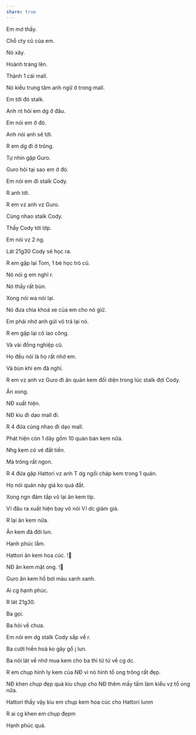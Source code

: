 ```yaml
---
share: true
---
```

Em mơ thấy.

Chỗ cty cũ của em.

Nó xây.

Hoành tráng lên.

Thành 1 cái mall.

Nó kiểu trung tâm anh ngữ ở trong mall.

Em tới đó stalk.

Anh nt hỏi em dg ở đâu.

Em nói em ở đó.

Anh nói anh sẽ tới.

R em dg đi ở trỏng.

Tự nhin gặp Guro.

Guro hỏi tại sao em ở đó.

Em nói em đi stalk Cody.

R anh tới.

R em vz anh vz Guro.

Cùng nhao stalk Cody.

Thấy Cody tới lớp.

Em nói vz 2 ng.

Lát 21g30 Cody sẽ học ra.

R em gặp lại Tom, 1 bé học trò cũ.

Nó nói g em nghỉ r.

Nó thấy rất bùn.

Xong nói wa nói lại.

Nó đưa chìa khoá xe của em cho nó giữ.

Em phải nhờ anh gửi vô trả lại nó.

R em gặp lại cô lao công.

Và vài đồng nghiệp cũ.

Họ đều nói là họ rất nhớ em.

Và bùn khi em đã nghỉ.

R em vz anh vz Guro đi ăn quán kem đối diện trong lúc stalk đợi Cody.

Ăn xong.

NĐ xuất hiện.

NĐ kiu đi dạo mall đi.

R 4 đứa cùng nhao đi dạo mall.

Phát hiện còn 1 dãy gồm 10 quán bán kem nữa.

Nhg kem có vẻ đắt tiền.

Mà trông rất ngon.

R 4 đứa gặp Hattori vz anh T dg ngồi cháp kem trong 1 quán.

Họ nói quán này giá ko quá đắt.

Xong ngn đám tắp vô lại ăn kem típ.

Vĩ đâu ra xuất hiện bay vô nói Vĩ dc giảm giá.

R lại ăn kem nữa.

Ăn kem đã đời lun.

Hạnh phúc lắm.

Hattori ăn kem hoa cúc. !🌼

NĐ ăn kem mật ong. !🍯 

Guro ăn kem hồ bơi màu xanh xanh.

Ai cg hạnh phúc.

R lát 21g30.

Ba gọi.

Ba hỏi về chưa.

Em nói em dg stalk Cody sắp về r.

Ba cười hiền hoà ko gây gổ j lun.

Ba nói lát về nhớ mua kem cho ba thì từ từ về cg dc.

R em chụp hình ly kem của NĐ vì nó hình tổ ong trông rất đẹp.

NĐ khen chụp đẹp quá kiu chụp cho NĐ thêm mấy tấm làm kiểu vz tổ ong nữa.

Hattori thấy vậy kiu em chụp kem hoa cúc cho Hattori lunm

R ai cg khen em chụp đẹpm

Hạnh phúc quá.